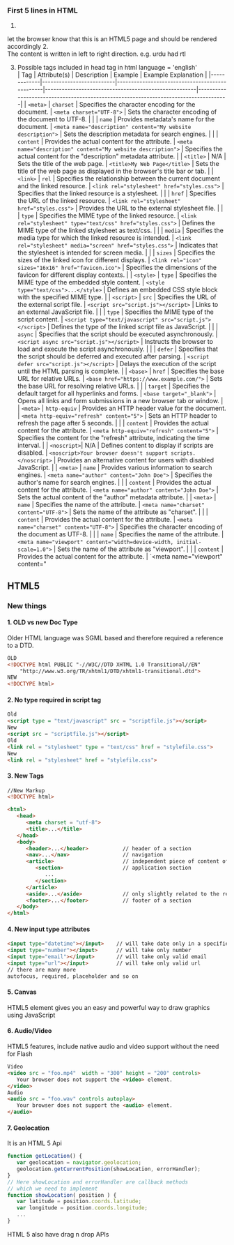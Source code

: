 ### First 5 lines in HTML
1. <!DOCTYPE html>  
let the browser know that this is an HTML5 page and should be rendered accordingly
2. <html dir="ltr" lang="en">  
The content is written in left to right direction. e.g. urdu had rtl  

3. Possible tags included in head tag in html
language = 'english'  
| Tag         | Attribute(s)             | Description                                    | Example                                              | Example Explanation                                                                 |
|-------------|--------------------------|------------------------------------------------|------------------------------------------------------|-------------------------------------------------------------------------------------|
| `<meta>`    | `charset`                | Specifies the character encoding for the document. | `<meta charset="UTF-8">`                          | Sets the character encoding of the document to UTF-8.                             |
|             | `name`                   | Provides metadata's name for the document.     | `<meta name="description" content="My website description">` | Sets the description metadata for search engines.                                  |
|             | `content`                | Provides the actual content for the attribute. | `<meta name="description" content="My website description">` | Specifies the actual content for the "description" metadata attribute.             |
| `<title>`   | N/A                      | Sets the title of the web page.              | `<title>My Web Page</title>`                       | Sets the title of the web page as displayed in the browser's title bar or tab.     |
| `<link>`    | `rel`                    | Specifies the relationship between the current document and the linked resource. | `<link rel="stylesheet" href="styles.css">`   | Specifies that the linked resource is a stylesheet.                                |
|             | `href`                   | Specifies the URL of the linked resource.    | `<link rel="stylesheet" href="styles.css">`   | Provides the URL to the external stylesheet file.                                |
|             | `type`                   | Specifies the MIME type of the linked resource. | `<link rel="stylesheet" type="text/css" href="styles.css">` | Defines the MIME type of the linked stylesheet as text/css.                        |
|             | `media`                  | Specifies the media type for which the linked resource is intended. | `<link rel="stylesheet" media="screen" href="styles.css">` | Indicates that the stylesheet is intended for screen media.                        |
|             | `sizes`                  | Specifies the sizes of the linked icon for different displays. | `<link rel="icon" sizes="16x16" href="favicon.ico">` | Specifies the dimensions of the favicon for different display contexts.            |
| `<style>`   | `type`                   | Specifies the MIME type of the embedded style content. | `<style type="text/css">...</style>`               | Defines an embedded CSS style block with the specified MIME type.                  |
| `<script>`  | `src`                    | Specifies the URL of the external script file. | `<script src="script.js"></script>`                | Links to an external JavaScript file.                                             |
|             | `type`                   | Specifies the MIME type of the script content. | `<script type="text/javascript" src="script.js"></script>` | Defines the type of the linked script file as JavaScript.                          |
|             | `async`                  | Specifies that the script should be executed asynchronously. | `<script async src="script.js"></script>`     | Instructs the browser to load and execute the script asynchronously.              |
|             | `defer`                  | Specifies that the script should be deferred and executed after parsing. | `<script defer src="script.js"></script>`    | Delays the execution of the script until the HTML parsing is complete.            |
| `<base>`    | `href`                   | Specifies the base URL for relative URLs.     | `<base href="https://www.example.com/">`         | Sets the base URL for resolving relative URLs.                                    |
|             | `target`                 | Specifies the default target for all hyperlinks and forms. | `<base target="_blank">`                        | Opens all links and form submissions in a new browser tab or window.               |
| `<meta>`    | `http-equiv`             | Provides an HTTP header value for the document. | `<meta http-equiv="refresh" content="5">`       | Sets an HTTP header to refresh the page after 5 seconds.                          |
|             | `content`                | Provides the actual content for the attribute. | `<meta http-equiv="refresh" content="5">`       | Specifies the content for the "refresh" attribute, indicating the time interval.  |
| `<noscript>`| N/A                      | Defines content to display if scripts are disabled. | `<noscript>Your browser doesn't support scripts.</noscript>` | Provides an alternative content for users with disabled JavaScript.               |
| `<meta>`    | `name`                   | Provides various information to search engines. | `<meta name="author" content="John Doe">`         | Specifies the author's name for search engines.                                   |
|             | `content`                | Provides the actual content for the attribute. | `<meta name="author" content="John Doe">`         | Sets the actual content of the "author" metadata attribute.                        |
| `<meta>`    | `name`                   | Specifies the name of the attribute.         | `<meta name="charset" content="UTF-8">`          | Sets the name of the attribute as "charset".                                      |
|             | `content`                | Provides the actual content for the attribute. | `<meta name="charset" content="UTF-8">`          | Specifies the character encoding of the document as UTF-8.                         |
|             | `name`                   | Specifies the name of the attribute.         | `<meta name="viewport" content="width=device-width, initial-scale=1.0">` | Sets the name of the attribute as "viewport".                                    |
|             | `content`                | Provides the actual content for the attribute. | `<meta name="viewport" content="


## HTML5
### New things
#### 1. OLD vs new Doc Type
Older HTML language was SGML based and therefore required a reference to a DTD.
```HTML
OLD
<!DOCTYPE html PUBLIC "-//W3C//DTD XHTML 1.0 Transitional//EN"
    "http://www.w3.org/TR/xhtml1/DTD/xhtml1-transitional.dtd">
NEW
<!DOCTYPE html>
```
#### 2. No type required in script tag
```HTML
Old
<script type = "text/javascript" src = "scriptfile.js"></script> 
New
<script src = "scriptfile.js"></script>
Old
<link rel = "stylesheet" type = "text/css" href = "stylefile.css">
New
<link rel = "stylesheet" href = "stylefile.css">
```

#### 3. New Tags
```HTML
//New Markup
<!DOCTYPE html> 

<html>  
   <head> 
      <meta charset = "utf-8"> 
      <title>...</title> 
   </head> 
   <body> 
      <header>...</header>           // header of a section
      <nav>...</nav>                 // navigation
      <article>                      // independent piece of content of a document, such as a blog entry or newspaper article.
         <section>                   // application section 
            ... 
         </section> 
      </article>                      
      <aside>...</aside>             // only slightly related to the rest of the page.
      <footer>...</footer>           // footer of a section
   </body> 
</html> 
```

#### 4. New input type attributes
```HTML
<input type="datetime"></input>    // will take date only in a specified format 
<input type="number"></input>      // will take only number
<input type="email"></input>       // will take only valid email
<input type="url"></input>         // will take only valid url
// there are many more
autofocus, required, placeholder and so on
```

#### 5. Canvas
HTML5 element <canvas> gives you an easy and powerful way to draw graphics using JavaScript
#### 6. Audio/Video
HTML5 features, include native audio and video support without the need for Flash  
```HTML
Video
<video src = "foo.mp4"  width = "300" height = "200" controls>
   Your browser does not support the <video> element.   
</video>
Audio
<audio src = "foo.wav" controls autoplay>
   Your browser does not support the <audio> element.   
</audio>
```
#### 7. Geolocation
It is an HTML 5 Api
```javascript
function getLocation() {
   var geolocation = navigator.geolocation;
   geolocation.getCurrentPosition(showLocation, errorHandler);
}
// Here showLocation and errorHandler are callback methods 
// which we need to implement
function showLocation( position ) {
   var latitude = position.coords.latitude;
   var longitude = position.coords.longitude;
   ...
}
```
HTML 5 also have drag n drop APIs